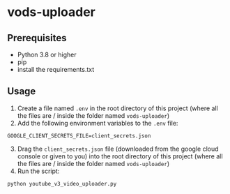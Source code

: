 # vods-uploader

## Prerequisites
- Python 3.8 or higher
- pip
- install the requirements.txt

## Usage
1. Create a file named `.env` in the root directory of this project (where all the files are / inside the folder named `vods-uploader`)
2. Add the following environment variables to the `.env` file:
```env
GOOGLE_CLIENT_SECRETS_FILE=client_secrets.json
```
3. Drag the `client_secrets.json` file (downloaded from the google cloud console or given to you) into the root directory of this project (where all the files are / inside the folder named `vods-uploader`)
4. Run the script:
```
python youtube_v3_video_uploader.py
```
